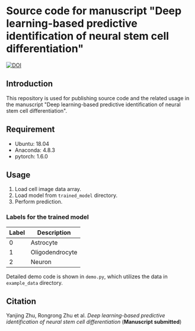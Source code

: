 # Source code for manuscript "Deep learning-based predictive identification of neural stem cell differentiation"
[![DOI](https://zenodo.org/badge/DOI/10.5281/zenodo.4606918.svg)](https://doi.org/10.5281/zenodo.4606918)

## Introduction
This repository is used for publishing source code and the related usage in the manuscript "Deep learning-based predictive identification of neural stem cell differentiation".

## Requirement
* Ubuntu: 18.04
* Anaconda: 4.8.3
* pytorch: 1.6.0

## Usage
1. Load cell image data array.
2. Load model from `trained_model` directory.
3. Perform prediction.

### Labels for the trained model
Label | Description
-----------|------------
0 | Astrocyte
1 | Oligodendrocyte
2 | Neuron

Detailed demo code is shown in `demo.py`, which utilizes the data in `example_data` directory.

## Citation
Yanjing Zhu, Rongrong Zhu et al. *Deep learning-based predictive identification of neural stem cell differentiation* (**Manuscript submitted**)
